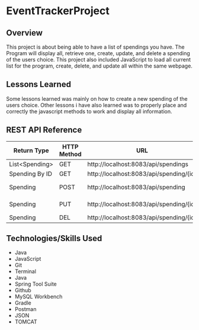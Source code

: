 # EventTrackerProject

## Overview

This project is about being able to have a list of spendings you have. The Program will display all, retrieve one, create, update, and delete a spending of the users choice.
This project also included JavaScript to load all current list for the program, create, delete, and update all within the same webpage.

## Lessons Learned

Some lessons learned was mainly on how to create a new spending of the users choice. Other lessons i have also learned was to properly place and correctly the javascript methods to work and display all information.

## REST API Reference

<table>
<thead>
<tr>
<th>Return Type</th>
<th>HTTP Method</th>
<th>URL</th>
<th>Request Body</th>
<th>Purpose</th>
</tr>
</thead>
<tbody>
<tr>
<td>List&lt;Spending&gt;</td>
<td>GET</td>
<td>http://localhost:8083/api/spendings</td>
<td></td>
<td>List</td>
</tr>
<tr>
<td>Spending By ID</td>
<td>GET</td>
<td>http://localhost:8083/api/spending/{id}</td>
<td></td>
<td>Retrieve</td>
</tr>
<tr>
<td>Spending</td>
<td>POST</td>
<td>http://localhost:8083/api/spending</td>
<td>User JSON</td>
<td>Create</td>
</tr>
<tr>
<td>Spending</td>
<td>PUT</td>
<td> http://localhost:8083/api/spending/{id}</td>
<td>User JSON</td>
<td>Update</td>
</tr>
<tr>
<td>Spending</td>
<td>DEL</td>
<td>http://localhost:8083/api/spending/{id}</td>
<td></td>
<td>Delete</td>
</tr>
</tbody>
</table>

<!-- * View Spendings list: GET http://localhost:8083/api/spending
* View Spendings by ID: GET http://localhost:8083/api/spending/{id}
* View Create Spendings: POST http://localhost:8083/api/spending
* View Update Spendings: PUT http://localhost:8083/api/spending/{id}
* View Delete Spendings: DEL http://localhost:8083/api/spending/{id} -->

## Technologies/Skills Used

-   Java
-   JavaScript
-   Git
-   Terminal
-   Java
-   Spring Tool Suite
-   Github
-   MySQL Workbench
-   Gradle
-   Postman
-   JSON
-   TOMCAT
